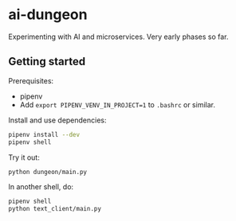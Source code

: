 # ai-dungeon

Experimenting with AI and microservices. Very early phases so far.

## Getting started

Prerequisites:

* pipenv
* Add `export PIPENV_VENV_IN_PROJECT=1` to `.bashrc` or similar.

Install and use dependencies:

```sh
pipenv install --dev
pipenv shell
```

Try it out:

```sh
python dungeon/main.py
```

In another shell, do:

```sh
pipenv shell
python text_client/main.py
```
